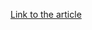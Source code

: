 [Link to the article](https://blog.trendmicro.com/trendlabs-security-intelligence/pigs-malware-examining-possible-member-winnti-group/)
